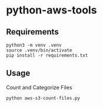 # python-aws-tools

## Requirements
```
python3 -m venv .venv
source .venv/bin/activate
pip install -r requirements.txt
```

## Usage
Count and Categorize Files
```
python aws-s3-count-files.py
```
